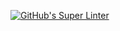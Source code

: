 [![GitHub's Super Linter](https://github.com/nictheriscer/ICS3U-Programming-NicR/ICS3U-Space-Aliens/workflows/GitHub's%20Super%20Linter/badge.svg)](https://github.com/nictheriscer/ICS3U-Programming-NicR/ICS3U-Space-Aliens/actions)

